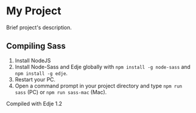 # My Project

Brief project's description.

## Compiling Sass

1. Install NodeJS
2. Install Node-Sass and Edje globally with `npm install -g node-sass` and `npm install -g edje`.
3. Restart your PC.
4. Open a command prompt in your project directory and type `npm run sass` (PC) or `npm run sass-mac` (Mac).

Compiled with Edje 1.2
